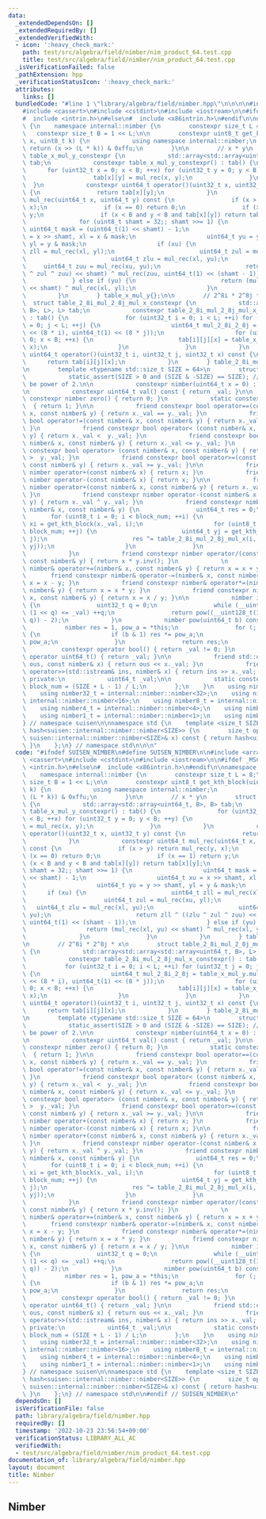 ```yaml
---
data:
  _extendedDependsOn: []
  _extendedRequiredBy: []
  _extendedVerifiedWith:
  - icon: ':heavy_check_mark:'
    path: test/src/algebra/field/nimber/nim_product_64.test.cpp
    title: test/src/algebra/field/nimber/nim_product_64.test.cpp
  _isVerificationFailed: false
  _pathExtension: hpp
  _verificationStatusIcon: ':heavy_check_mark:'
  attributes:
    links: []
  bundledCode: "#line 1 \"library/algebra/field/nimber.hpp\"\n\n\n\n#include <array>\n\
    #include <cassert>\n#include <cstdint>\n#include <iostream>\n\n#ifdef _MSC_VER\n\
    #  include <intrin.h>\n#else\n#  include <x86intrin.h>\n#endif\n\nnamespace suisen\
    \ {\n    namespace internal::nimber {\n        constexpr size_t L = 8;\n     \
    \   constexpr size_t B = 1 << L;\n\n        constexpr uint8_t get_kth_block(uint64_t\
    \ x, uint8_t k) {\n            using namespace internal::nimber;\n           \
    \ return (x >> (L * k)) & 0xffu;\n        }\n\n        // x * y\n        struct\
    \ table_x_mul_y_constexpr {\n            std::array<std::array<uint64_t, B>, B>\
    \ tab;\n            constexpr table_x_mul_y_constexpr() : tab() {\n          \
    \      for (uint32_t x = 0; x < B; ++x) for (uint32_t y = 0; y < B; ++y) {\n \
    \                   tab[x][y] = mul_rec(x, y);\n                }\n          \
    \  }\n            constexpr uint64_t operator()(uint32_t x, uint32_t y) const\
    \ {\n                return tab[x][y];\n            }\n            constexpr uint64_t\
    \ mul_rec(uint64_t x, uint64_t y) const {\n                if (x > y) return mul_rec(y,\
    \ x);\n                if (x == 0) return 0;\n                if (x == 1) return\
    \ y;\n                if (x < B and y < B and tab[x][y]) return tab[x][y];\n \
    \               for (uint8_t shamt = 32;; shamt >>= 1) {\n                   \
    \ uint64_t mask = (uint64_t(1) << shamt) - 1;\n                    uint64_t xu\
    \ = x >> shamt, xl = x & mask;\n                    uint64_t yu = y >> shamt,\
    \ yl = y & mask;\n                    if (xu) {\n                        uint64_t\
    \ zll = mul_rec(xl, yl);\n                        uint64_t zul = mul_rec(xu, yl);\n\
    \                        uint64_t zlu = mul_rec(xl, yu);\n                   \
    \     uint64_t zuu = mul_rec(xu, yu);\n                        return zll ^ ((zlu\
    \ ^ zul ^ zuu) << shamt) ^ mul_rec(zuu, uint64_t(1) << (shamt - 1));\n       \
    \             } else if (yu) {\n                        return (mul_rec(xl, yu)\
    \ << shamt) ^ mul_rec(xl, yl);\n                    }\n                }\n   \
    \         }\n        } table_x_mul_y{};\n\n        // 2^8i * 2^8j * x\n      \
    \  struct table_2_8i_mul_2_8j_mul_x_constexpr {\n            std::array<std::array<std::array<uint64_t,\
    \ B>, L>, L> tab;\n            constexpr table_2_8i_mul_2_8j_mul_x_constexpr()\
    \ : tab() {\n                for (uint32_t i = 0; i < L; ++i) for (uint32_t j\
    \ = 0; j < L; ++j) {\n                    uint64_t mul_2_8i_2_8j = table_x_mul_y.mul_rec(uint64_t(1)\
    \ << (8 * i), uint64_t(1) << (8 * j));\n                    for (uint32_t x =\
    \ 0; x < B; ++x) {\n                        tab[i][j][x] = table_x_mul_y.mul_rec(mul_2_8i_2_8j,\
    \ x);\n                    }\n                }\n            }\n            constexpr\
    \ uint64_t operator()(uint32_t i, uint32_t j, uint32_t x) const {\n          \
    \      return tab[i][j][x];\n            }\n        } table_2_8i_mul_2_8j_mul_x{};\n\
    \n        template <typename std::size_t SIZE = 64>\n        struct nimber {\n\
    \            static_assert(SIZE > 0 and (SIZE & -SIZE) == SIZE); // SIZE must\
    \ be power of 2.\n\n            constexpr nimber(uint64_t x = 0) : _val(x) {}\n\
    \n            constexpr uint64_t val() const { return _val; }\n\n            static\
    \ constexpr nimber zero() { return 0; }\n            static constexpr nimber one()\
    \  { return 1; }\n\n            friend constexpr bool operator==(const nimber&\
    \ x, const nimber& y) { return x._val == y._val; }\n            friend constexpr\
    \ bool operator!=(const nimber& x, const nimber& y) { return x._val != y._val;\
    \ }\n            friend constexpr bool operator< (const nimber& x, const nimber&\
    \ y) { return x._val <  y._val; }\n            friend constexpr bool operator<=(const\
    \ nimber& x, const nimber& y) { return x._val <= y._val; }\n            friend\
    \ constexpr bool operator> (const nimber& x, const nimber& y) { return x._val\
    \ >  y._val; }\n            friend constexpr bool operator>=(const nimber& x,\
    \ const nimber& y) { return x._val >= y._val; }\n\n            friend constexpr\
    \ nimber operator+(const nimber& x) { return x; }\n            friend constexpr\
    \ nimber operator-(const nimber& x) { return x; }\n\n            friend constexpr\
    \ nimber operator+(const nimber& x, const nimber& y) { return x._val ^ y._val;\
    \ }\n            friend constexpr nimber operator-(const nimber& x, const nimber&\
    \ y) { return x._val ^ y._val; }\n            friend constexpr nimber operator*(const\
    \ nimber& x, const nimber& y) {\n                uint64_t res = 0;\n         \
    \       for (uint8_t i = 0; i < block_num; ++i) {\n                    uint64_t\
    \ xi = get_kth_block(x._val, i);\n                    for (uint8_t j = 0; j <\
    \ block_num; ++j) {\n                        uint64_t yj = get_kth_block(y._val,\
    \ j);\n                        res ^= table_2_8i_mul_2_8j_mul_x(i, j, table_x_mul_y(xi,\
    \ yj));\n                    }\n                }\n                return res;\n\
    \            }\n            friend constexpr nimber operator/(const nimber& x,\
    \ const nimber& y) { return x * y.inv(); }\n            \n            friend constexpr\
    \ nimber& operator+=(nimber& x, const nimber& y) { return x = x + y; }\n     \
    \       friend constexpr nimber& operator-=(nimber& x, const nimber& y) { return\
    \ x = x - y; }\n            friend constexpr nimber& operator*=(nimber& x, const\
    \ nimber& y) { return x = x * y; }\n            friend constexpr nimber& operator/=(nimber&\
    \ x, const nimber& y) { return x = x / y; }\n\n            nimber inv() const\
    \ {\n                uint32_t q = 0;\n                while (__uint128_t(1) <<\
    \ (1 << q) <= _val) ++q;\n                return pow((__uint128_t(1) << (1 <<\
    \ q)) - 2);\n            }\n            nimber pow(uint64_t b) const {\n     \
    \           nimber res = 1, pow_a = *this;\n                for (; b; b >>= 1)\
    \ {\n                    if (b & 1) res *= pow_a;\n                    pow_a *=\
    \ pow_a;\n                }\n                return res;\n            }\n\n  \
    \          constexpr operator bool() { return _val != 0; }\n            constexpr\
    \ operator uint64_t() { return _val; }\n\n            friend std::ostream& operator<<(std::ostream&\
    \ ous, const nimber& x) { return ous << x._val; }\n            friend std::istream&\
    \ operator>>(std::istream& ins, nimber& x) { return ins >> x._val; }\n       \
    \ private:\n            uint64_t _val;\n\n            static constexpr std::size_t\
    \ block_num = (SIZE + L - 1) / L;\n        };\n    }\n    using nimber64_t = internal::nimber::nimber<64>;\n\
    \    using nimber32_t = internal::nimber::nimber<32>;\n    using nimber16_t =\
    \ internal::nimber::nimber<16>;\n    using nimber8_t = internal::nimber::nimber<8>;\n\
    \    using nimber4_t = internal::nimber::nimber<4>;\n    using nimber2_t = internal::nimber::nimber<2>;\n\
    \    using nimber1_t = internal::nimber::nimber<1>;\n    using nimber = nimber64_t;\n\
    } // namespace suisen\n\nnamespace std {\n    template <size_t SIZE>\n    struct\
    \ hash<suisen::internal::nimber::nimber<SIZE>> {\n        size_t operator()(const\
    \ suisen::internal::nimber::nimber<SIZE>& x) const { return hash<uint64_t>()(x.val());\
    \ }\n    };\n} // namespace std\n\n\n"
  code: "#ifndef SUISEN_NIMBER\n#define SUISEN_NIMBER\n\n#include <array>\n#include\
    \ <cassert>\n#include <cstdint>\n#include <iostream>\n\n#ifdef _MSC_VER\n#  include\
    \ <intrin.h>\n#else\n#  include <x86intrin.h>\n#endif\n\nnamespace suisen {\n\
    \    namespace internal::nimber {\n        constexpr size_t L = 8;\n        constexpr\
    \ size_t B = 1 << L;\n\n        constexpr uint8_t get_kth_block(uint64_t x, uint8_t\
    \ k) {\n            using namespace internal::nimber;\n            return (x >>\
    \ (L * k)) & 0xffu;\n        }\n\n        // x * y\n        struct table_x_mul_y_constexpr\
    \ {\n            std::array<std::array<uint64_t, B>, B> tab;\n            constexpr\
    \ table_x_mul_y_constexpr() : tab() {\n                for (uint32_t x = 0; x\
    \ < B; ++x) for (uint32_t y = 0; y < B; ++y) {\n                    tab[x][y]\
    \ = mul_rec(x, y);\n                }\n            }\n            constexpr uint64_t\
    \ operator()(uint32_t x, uint32_t y) const {\n                return tab[x][y];\n\
    \            }\n            constexpr uint64_t mul_rec(uint64_t x, uint64_t y)\
    \ const {\n                if (x > y) return mul_rec(y, x);\n                if\
    \ (x == 0) return 0;\n                if (x == 1) return y;\n                if\
    \ (x < B and y < B and tab[x][y]) return tab[x][y];\n                for (uint8_t\
    \ shamt = 32;; shamt >>= 1) {\n                    uint64_t mask = (uint64_t(1)\
    \ << shamt) - 1;\n                    uint64_t xu = x >> shamt, xl = x & mask;\n\
    \                    uint64_t yu = y >> shamt, yl = y & mask;\n              \
    \      if (xu) {\n                        uint64_t zll = mul_rec(xl, yl);\n  \
    \                      uint64_t zul = mul_rec(xu, yl);\n                     \
    \   uint64_t zlu = mul_rec(xl, yu);\n                        uint64_t zuu = mul_rec(xu,\
    \ yu);\n                        return zll ^ ((zlu ^ zul ^ zuu) << shamt) ^ mul_rec(zuu,\
    \ uint64_t(1) << (shamt - 1));\n                    } else if (yu) {\n       \
    \                 return (mul_rec(xl, yu) << shamt) ^ mul_rec(xl, yl);\n     \
    \               }\n                }\n            }\n        } table_x_mul_y{};\n\
    \n        // 2^8i * 2^8j * x\n        struct table_2_8i_mul_2_8j_mul_x_constexpr\
    \ {\n            std::array<std::array<std::array<uint64_t, B>, L>, L> tab;\n\
    \            constexpr table_2_8i_mul_2_8j_mul_x_constexpr() : tab() {\n     \
    \           for (uint32_t i = 0; i < L; ++i) for (uint32_t j = 0; j < L; ++j)\
    \ {\n                    uint64_t mul_2_8i_2_8j = table_x_mul_y.mul_rec(uint64_t(1)\
    \ << (8 * i), uint64_t(1) << (8 * j));\n                    for (uint32_t x =\
    \ 0; x < B; ++x) {\n                        tab[i][j][x] = table_x_mul_y.mul_rec(mul_2_8i_2_8j,\
    \ x);\n                    }\n                }\n            }\n            constexpr\
    \ uint64_t operator()(uint32_t i, uint32_t j, uint32_t x) const {\n          \
    \      return tab[i][j][x];\n            }\n        } table_2_8i_mul_2_8j_mul_x{};\n\
    \n        template <typename std::size_t SIZE = 64>\n        struct nimber {\n\
    \            static_assert(SIZE > 0 and (SIZE & -SIZE) == SIZE); // SIZE must\
    \ be power of 2.\n\n            constexpr nimber(uint64_t x = 0) : _val(x) {}\n\
    \n            constexpr uint64_t val() const { return _val; }\n\n            static\
    \ constexpr nimber zero() { return 0; }\n            static constexpr nimber one()\
    \  { return 1; }\n\n            friend constexpr bool operator==(const nimber&\
    \ x, const nimber& y) { return x._val == y._val; }\n            friend constexpr\
    \ bool operator!=(const nimber& x, const nimber& y) { return x._val != y._val;\
    \ }\n            friend constexpr bool operator< (const nimber& x, const nimber&\
    \ y) { return x._val <  y._val; }\n            friend constexpr bool operator<=(const\
    \ nimber& x, const nimber& y) { return x._val <= y._val; }\n            friend\
    \ constexpr bool operator> (const nimber& x, const nimber& y) { return x._val\
    \ >  y._val; }\n            friend constexpr bool operator>=(const nimber& x,\
    \ const nimber& y) { return x._val >= y._val; }\n\n            friend constexpr\
    \ nimber operator+(const nimber& x) { return x; }\n            friend constexpr\
    \ nimber operator-(const nimber& x) { return x; }\n\n            friend constexpr\
    \ nimber operator+(const nimber& x, const nimber& y) { return x._val ^ y._val;\
    \ }\n            friend constexpr nimber operator-(const nimber& x, const nimber&\
    \ y) { return x._val ^ y._val; }\n            friend constexpr nimber operator*(const\
    \ nimber& x, const nimber& y) {\n                uint64_t res = 0;\n         \
    \       for (uint8_t i = 0; i < block_num; ++i) {\n                    uint64_t\
    \ xi = get_kth_block(x._val, i);\n                    for (uint8_t j = 0; j <\
    \ block_num; ++j) {\n                        uint64_t yj = get_kth_block(y._val,\
    \ j);\n                        res ^= table_2_8i_mul_2_8j_mul_x(i, j, table_x_mul_y(xi,\
    \ yj));\n                    }\n                }\n                return res;\n\
    \            }\n            friend constexpr nimber operator/(const nimber& x,\
    \ const nimber& y) { return x * y.inv(); }\n            \n            friend constexpr\
    \ nimber& operator+=(nimber& x, const nimber& y) { return x = x + y; }\n     \
    \       friend constexpr nimber& operator-=(nimber& x, const nimber& y) { return\
    \ x = x - y; }\n            friend constexpr nimber& operator*=(nimber& x, const\
    \ nimber& y) { return x = x * y; }\n            friend constexpr nimber& operator/=(nimber&\
    \ x, const nimber& y) { return x = x / y; }\n\n            nimber inv() const\
    \ {\n                uint32_t q = 0;\n                while (__uint128_t(1) <<\
    \ (1 << q) <= _val) ++q;\n                return pow((__uint128_t(1) << (1 <<\
    \ q)) - 2);\n            }\n            nimber pow(uint64_t b) const {\n     \
    \           nimber res = 1, pow_a = *this;\n                for (; b; b >>= 1)\
    \ {\n                    if (b & 1) res *= pow_a;\n                    pow_a *=\
    \ pow_a;\n                }\n                return res;\n            }\n\n  \
    \          constexpr operator bool() { return _val != 0; }\n            constexpr\
    \ operator uint64_t() { return _val; }\n\n            friend std::ostream& operator<<(std::ostream&\
    \ ous, const nimber& x) { return ous << x._val; }\n            friend std::istream&\
    \ operator>>(std::istream& ins, nimber& x) { return ins >> x._val; }\n       \
    \ private:\n            uint64_t _val;\n\n            static constexpr std::size_t\
    \ block_num = (SIZE + L - 1) / L;\n        };\n    }\n    using nimber64_t = internal::nimber::nimber<64>;\n\
    \    using nimber32_t = internal::nimber::nimber<32>;\n    using nimber16_t =\
    \ internal::nimber::nimber<16>;\n    using nimber8_t = internal::nimber::nimber<8>;\n\
    \    using nimber4_t = internal::nimber::nimber<4>;\n    using nimber2_t = internal::nimber::nimber<2>;\n\
    \    using nimber1_t = internal::nimber::nimber<1>;\n    using nimber = nimber64_t;\n\
    } // namespace suisen\n\nnamespace std {\n    template <size_t SIZE>\n    struct\
    \ hash<suisen::internal::nimber::nimber<SIZE>> {\n        size_t operator()(const\
    \ suisen::internal::nimber::nimber<SIZE>& x) const { return hash<uint64_t>()(x.val());\
    \ }\n    };\n} // namespace std\n\n#endif // SUISEN_NIMBER\n"
  dependsOn: []
  isVerificationFile: false
  path: library/algebra/field/nimber.hpp
  requiredBy: []
  timestamp: '2022-10-23 23:56:54+09:00'
  verificationStatus: LIBRARY_ALL_AC
  verifiedWith:
  - test/src/algebra/field/nimber/nim_product_64.test.cpp
documentation_of: library/algebra/field/nimber.hpp
layout: document
title: Nimber
---
```

## Nimber

